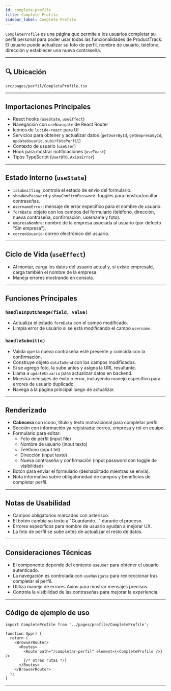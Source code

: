 ```yaml
---
id: complete-profile
title: Complete Profile
sidebar_label: Complete Profile
---
```


`CompleteProfile` es una página que permite a los usuarios completar su perfil personal para poder usar todas las funcionalidades de ProductTrack.  
El usuario puede actualizar su foto de perfil, nombre de usuario, teléfono, dirección y establecer una nueva contraseña.

---
## 🔍 Ubicación

`src/pages/perfil/CompletaProfile.tsx`

---

## Importaciones Principales
- React hooks (`useState`, `useEffect`)
- Navegación con `useNavigate` de React Router
- Iconos de `lucide-react` para UI
- Servicios para obtener y actualizar datos (`getUserById`, `getEmpresaById`, `updateUsuario`, `subirFotoPerfil`)
- Contexto de usuario (`useUser`)
- Hook para mostrar notificaciones (`useToast`)
- Tipos TypeScript (`UserDTO`, `AxiosError`)

---

## Estado Interno (`useState`)
- `isSubmitting`: controla el estado de envío del formulario.
- `showNewPassword` y `showConfirmPassword`: toggles para mostrar/ocultar contraseñas.
- `usernameError`: mensaje de error específico para el nombre de usuario.
- `formData`: objeto con los campos del formulario (teléfono, dirección, nueva contraseña, confirmación, username y foto).
- `empresaNombre`: nombre de la empresa asociada al usuario (por defecto "Sin empresa").
- `correoUsuario`: correo electrónico del usuario.

---

## Ciclo de Vida (`useEffect`)
- Al montar, carga los datos del usuario actual y, si existe empresaId, carga también el nombre de la empresa.
- Maneja errores mostrando en consola.

---

## Funciones Principales

### `handleInputChange(field, value)`
- Actualiza el estado `formData` con el campo modificado.
- Limpia error de usuario si se está modificando el campo `username`.

### `handleSubmit(e)`
- Valida que la nueva contraseña esté presente y coincida con la confirmación.
- Construye objeto `dataToSend` con los campos modificados.
- Si se agregó foto, la sube antes y asigna la URL resultante.
- Llama a `updateUsuario` para actualizar datos en backend.
- Muestra mensajes de éxito o error, incluyendo manejo específico para errores de usuario duplicado.
- Navega a la página principal luego de actualizar.

---

## Renderizado
- **Cabecera** con ícono, título y texto motivacional para completar perfil.
- Sección con información ya registrada: correo, empresa y rol en equipo.
- Formulario para editar:
  - Foto de perfil (input file)
  - Nombre de usuario (input texto)
  - Teléfono (input tel)
  - Dirección (input texto)
  - Nueva contraseña y confirmación (input password con toggle de visibilidad)
- Botón para enviar el formulario (deshabilitado mientras se envía).
- Nota informativa sobre obligatoriedad de campos y beneficios de completar perfil.

---

## Notas de Usabilidad
- Campos obligatorios marcados con asterisco.
- El botón cambia su texto a "Guardando..." durante el proceso.
- Errores específicos para nombre de usuario ayudan a mejorar UX.
- La foto de perfil se sube antes de actualizar el resto de datos.

---

## Consideraciones Técnicas
- El componente depende del contexto `useUser` para obtener el usuario autenticado.
- La navegación es controlada con `useNavigate` para redireccionar tras completar el perfil.
- Utiliza manejo de errores Axios para mostrar mensajes precisos.
- Controla la visibilidad de las contraseñas para mejorar la experiencia.

---

## Código de ejemplo de uso

```tsx
import CompleteProfile from '../pages/profile/CompleteProfile';

function App() {
  return (
    <BrowserRouter>
      <Routes>
        <Route path="/completar-perfil" element={<CompleteProfile />} />
        {/* otras rutas */}
      </Routes>
    </BrowserRouter>
  );
}
````
---